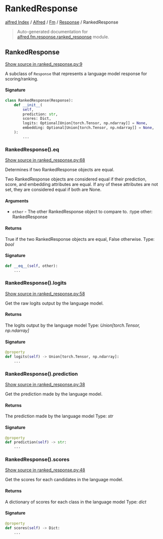 # RankedResponse

[alfred Index](../../../README.md#alfred-index) /
[Alfred](../../index.md#alfred) /
[Fm](../index.md#fm) /
[Response](./index.md#response) /
RankedResponse

> Auto-generated documentation for [alfred.fm.response.ranked_response](https://github.com/BatsResearch/alfred/blob/main/alfred/fm/response/ranked_response.py) module.

## RankedResponse

[Show source in ranked_response.py:9](https://github.com/BatsResearch/alfred/blob/main/alfred/fm/response/ranked_response.py#L9)

A subclass of `Response` that represents a language model response for scoring/ranking.

#### Signature

```python
class RankedResponse(Response):
    def __init__(
        self,
        prediction: str,
        scores: Dict,
        logits: Optional[Union[torch.Tensor, np.ndarray]] = None,
        embedding: Optional[Union[torch.Tensor, np.ndarray]] = None,
    ):
        ...
```

### RankedResponse().__eq__

[Show source in ranked_response.py:68](https://github.com/BatsResearch/alfred/blob/main/alfred/fm/response/ranked_response.py#L68)

Determines if two RankedResponse objects are equal.

Two RankedResponse objects are considered equal if their prediction,
score, and embedding attributes are equal. If any of these attributes are not set,
they are considered equal if both are None.

#### Arguments

- `other` - The other RankedResponse object to compare to.
:type other: RankedResponse

#### Returns

True if the two RankedResponse objects are equal, False otherwise.
Type: *bool*

#### Signature

```python
def __eq__(self, other):
    ...
```

### RankedResponse().logits

[Show source in ranked_response.py:58](https://github.com/BatsResearch/alfred/blob/main/alfred/fm/response/ranked_response.py#L58)

Get the raw logits output by the language model.

#### Returns

The logits output by the language model
Type: *Union[torch.Tensor, np.ndarray]*

#### Signature

```python
@property
def logits(self) -> Union[torch.Tensor, np.ndarray]:
    ...
```

### RankedResponse().prediction

[Show source in ranked_response.py:38](https://github.com/BatsResearch/alfred/blob/main/alfred/fm/response/ranked_response.py#L38)

Get the prediction made by the language model.

#### Returns

The prediction made by the language model
Type: *str*

#### Signature

```python
@property
def prediction(self) -> str:
    ...
```

### RankedResponse().scores

[Show source in ranked_response.py:48](https://github.com/BatsResearch/alfred/blob/main/alfred/fm/response/ranked_response.py#L48)

Get the scores for each candidates in the language model.

#### Returns

A dictionary of scores for each class in the language model
Type: *dict*

#### Signature

```python
@property
def scores(self) -> Dict:
    ...
```



